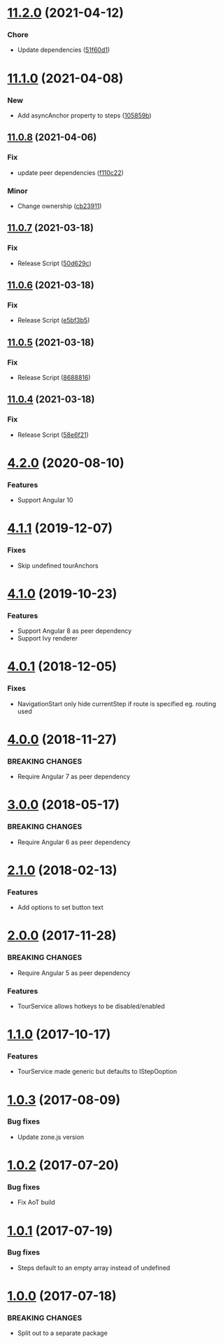# [11.2.0](https://github.com/ngx-tour/ngx-tour-core/compare/v11.1.0...v11.2.0) (2021-04-12)


### Chore

* Update dependencies ([51f60d1](https://github.com/ngx-tour/ngx-tour-core/commit/51f60d19cfa9e47ad530692ae3c4e45e3ab13361))

# [11.1.0](https://github.com/ngx-tour/ngx-tour-core/compare/v11.0.8...v11.1.0) (2021-04-08)


### New

* Add asyncAnchor property to steps ([105859b](https://github.com/ngx-tour/ngx-tour-core/commit/105859bc4e8d54b47e9cb2133729a4b4207b91f0))

## [11.0.8](https://github.com/ngx-tour/ngx-tour-core/compare/v11.0.7...v11.0.8) (2021-04-06)

### Fix

- update peer dependencies ([f110c22](https://github.com/ngx-tour/ngx-tour-core/commit/f110c2238a71390b35c33ee4a173dbbd65af33f1))

### Minor

- Change ownership ([cb23911](https://github.com/ngx-tour/ngx-tour-core/commit/cb239115ca4c87370a2b502c0dbf3c89e4db8b4a))

## [11.0.7](https://github.com/ngx-tour/ngx-tour-core/compare/v11.0.6...v11.0.7) (2021-03-18)

### Fix

- Release Script ([50d629c](https://github.com/ngx-tour/ngx-tour-core/commit/50d629cb8cd94a59ec6074597a0fa0ea3671f7ef))

## [11.0.6](https://github.com/ngx-tour/ngx-tour-core/compare/v11.0.5...v11.0.6) (2021-03-18)

### Fix

- Release Script ([e5bf3b5](https://github.com/ngx-tour/ngx-tour-core/commit/e5bf3b5c9c642939998b5b849342c4095e75b5d1))

## [11.0.5](https://github.com/ngx-tour/ngx-tour-core/compare/v11.0.4...v11.0.5) (2021-03-18)

### Fix

- Release Script ([8688816](https://github.com/ngx-tour/ngx-tour-core/commit/86888168b33c2277dbd6f96bc759f2e94251b860))

## [11.0.4](https://github.com/ngx-tour/ngx-tour-core/compare/v11.0.3...v11.0.4) (2021-03-18)

### Fix

- Release Script ([58e6f21](https://github.com/ngx-tour/ngx-tour-core/commit/58e6f2150d13b77ce47f2889998cbf829c75c809))

<a name="4.2.0"></a>

# [4.2.0](https://github.com/isaacplmann/ngx-tour) (2020-08-10)

### Features

- Support Angular 10

<a name="4.1.1"></a>

# [4.1.1](https://github.com/isaacplmann/ngx-tour) (2019-12-07)

### Fixes

- Skip undefined tourAnchors

<a name="4.1.0"></a>

# [4.1.0](https://github.com/isaacplmann/ngx-tour) (2019-10-23)

### Features

- Support Angular 8 as peer dependency
- Support Ivy renderer

<a name="4.0.1"></a>

# [4.0.1](https://github.com/isaacplmann/ngx-tour) (2018-12-05)

### Fixes

- NavigationStart only hide currentStep if route is specified eg. routing used

<a name="4.0.0"></a>

# [4.0.0](https://github.com/isaacplmann/ngx-tour) (2018-11-27)

### BREAKING CHANGES

- Require Angular 7 as peer dependency

<a name="3.0.0"></a>

# [3.0.0](https://github.com/isaacplmann/ngx-tour) (2018-05-17)

### BREAKING CHANGES

- Require Angular 6 as peer dependency

<a name="2.1.0"></a>

# [2.1.0](https://github.com/isaacplmann/ngx-tour) (2018-02-13)

### Features

- Add options to set button text

<a name="2.0.0"></a>

# [2.0.0](https://github.com/isaacplmann/ngx-tour) (2017-11-28)

### BREAKING CHANGES

- Require Angular 5 as peer dependency

### Features

- TourService allows hotkeys to be disabled/enabled

<a name="1.1.0"></a>

# [1.1.0](https://github.com/isaacplmann/ngx-tour) (2017-10-17)

### Features

- TourService made generic but defaults to IStepOoption

<a name="1.0.3"></a>

# [1.0.3](https://github.com/isaacplmann/ngx-tour) (2017-08-09)

### Bug fixes

- Update zone.js version

<a name="1.0.2"></a>

# [1.0.2](https://github.com/isaacplmann/ngx-tour) (2017-07-20)

### Bug fixes

- Fix AoT build

<a name="1.0.1"></a>

# [1.0.1](https://github.com/isaacplmann/ngx-tour) (2017-07-19)

### Bug fixes

- Steps default to an empty array instead of undefined

<a name="1.0.0"></a>

# [1.0.0](https://github.com/isaacplmann/ngx-tour) (2017-07-18)

### BREAKING CHANGES

- Split out to a separate package
